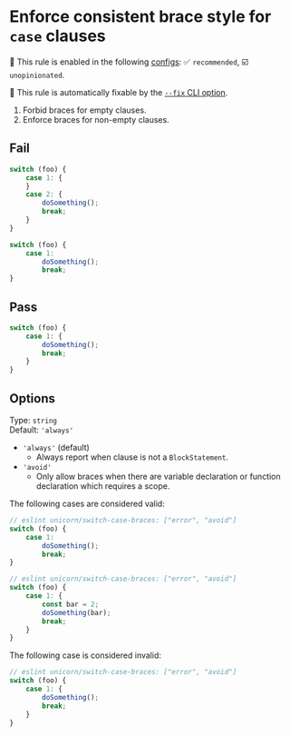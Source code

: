 # Enforce consistent brace style for `case` clauses

💼 This rule is enabled in the following [configs](https://github.com/sindresorhus/eslint-plugin-unicorn#recommended-config): ✅ `recommended`, ☑️ `unopinionated`.

🔧 This rule is automatically fixable by the [`--fix` CLI option](https://eslint.org/docs/latest/user-guide/command-line-interface#--fix).

<!-- end auto-generated rule header -->
<!-- Do not manually modify this header. Run: `npm run fix:eslint-docs` -->

1. Forbid braces for empty clauses.
1. Enforce braces for non-empty clauses.

## Fail

```js
switch (foo) {
	case 1: {
	}
	case 2: {
		doSomething();
		break;
	}
}
```

```js
switch (foo) {
	case 1:
		doSomething();
		break;
}
```

## Pass

```js
switch (foo) {
	case 1: {
		doSomething();
		break;
	}
}
```

## Options

Type: `string`\
Default: `'always'`

- `'always'` (default)
  - Always report when clause is not a `BlockStatement`.
- `'avoid'`
  - Only allow braces when there are variable declaration or function declaration which requires a scope.

The following cases are considered valid:

```js
// eslint unicorn/switch-case-braces: ["error", "avoid"]
switch (foo) {
	case 1:
		doSomething();
		break;
}
```

```js
// eslint unicorn/switch-case-braces: ["error", "avoid"]
switch (foo) {
	case 1: {
		const bar = 2;
		doSomething(bar);
		break;
	}
}
```

The following case is considered invalid:

```js
// eslint unicorn/switch-case-braces: ["error", "avoid"]
switch (foo) {
	case 1: {
		doSomething();
		break;
	}
}
```
